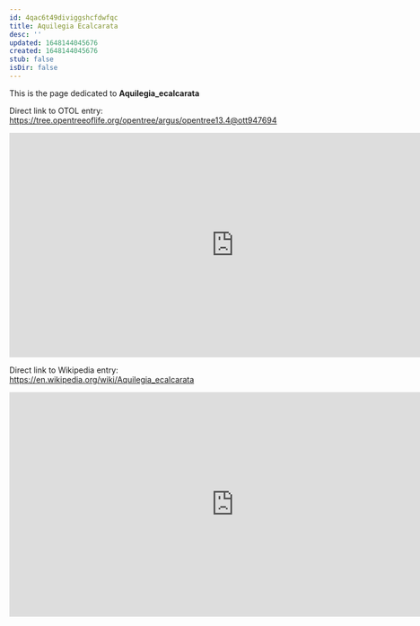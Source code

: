 ```yaml
---
id: 4qac6t49diviggshcfdwfqc
title: Aquilegia Ecalcarata
desc: ''
updated: 1648144045676
created: 1648144045676
stub: false
isDir: false
---
```

This is the page dedicated to **Aquilegia_ecalcarata**


Direct link to OTOL entry: https://tree.opentreeoflife.org/opentree/argus/opentree13.4@ott947694



<html>
    <body>
    <iframe src="https://tree.opentreeoflife.org/opentree/argus/opentree13.4@ott947694"
    width="800" height="400" frameborder="0" allowfullscreen> </iframe>
    </body>
</html>
    


Direct link to Wikipedia entry: https://en.wikipedia.org/wiki/Aquilegia_ecalcarata



<html>
    <body>
    <iframe src="https://en.wikipedia.org/wiki/Aquilegia_ecalcarata"
    width="800" height="400" frameborder="0" allowfullscreen> </iframe>
    </body>
</html>
    

